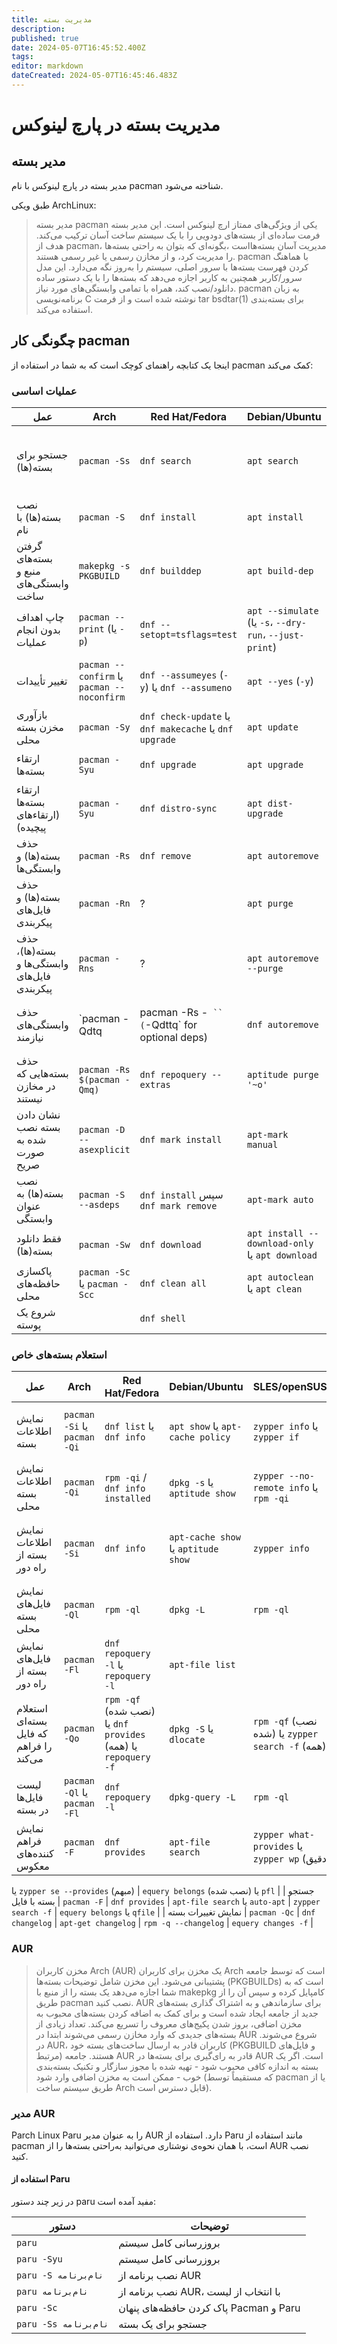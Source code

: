 ```yaml
---
title: مدیریت بسته
description: 
published: true
date: 2024-05-07T16:45:52.400Z
tags: 
editor: markdown
dateCreated: 2024-05-07T16:45:46.483Z
---
```


# مدیریت بسته در پارچ لینوکس

## مدیر بسته

مدیر بسته در پارچ لینوکس با نام pacman شناخته می‌شود.

طبق ویکی ArchLinux:

> مدیر بسته pacman یکی از ویژگی‌های ممتاز ارچ لینوکس است. این مدیر بسته فرمت ساده‌ای از بسته‌های دودویی را با یک سیستم ساخت آسان ترکیب می‌کند. هدف از pacman، مدیریت آسان بسته‌هااست ،بگونه‌ای که بتوان به راحتی بسته‌ها را مدیریت کرد، و از مخازن رسمی یا غیر رسمی هستند.
> pacman با هماهنگ کردن فهرست بسته‌ها با سرور اصلی، سیستم را به‌روز نگه می‌دارد. این مدل سرور/کاربر همچنین به کاربر اجازه می‌دهد که بسته‌ها را با یک دستور ساده دانلود/نصب کند، همراه با تمامی وابستگی‌های مورد نیاز.
> pacman به زبان برنامه‌نویسی C نوشته شده است و از فرمت tar bsdtar(1) برای بسته‌بندی استفاده می‌کند.

## چگونگی کار pacman

اینجا یک کتابچه راهنمای کوچک است که به شما در استفاده از pacman کمک می‌کند:

### عملیات اساسی

| عمل | Arch | Red Hat/Fedora | Debian/Ubuntu | SLES/openSUSE | Gentoo |
|--------|------|-----------------|----------------|-----------------|--------|
| جستجو برای بسته(ها) | `pacman -Ss` | `dnf search` | `apt search` | `zypper search` یا `zypper se [-s]` | `emerge --search` (`-s`) یا `emerge --searchdesc` (`-S`) |
| نصب بسته(ها) با نام | `pacman -S` | `dnf install` | `apt install` | `zypper install` یا `zypper in` | `emerge` |
| گرفتن بسته‌های منبع و وابستگی‌های ساخت | `makepkg -s PKGBUILD` | `dnf builddep` | `apt build-dep` | `zypper source-install` (`zypper si`) یا `zypper install -d` | `emerge`، یا به صراحت `emerge --with-bdeps` |
| چاپ اهداف بدون انجام عملیات | `pacman --print` (یا `-p`) | `dnf --setopt=tsflags=test` | `apt --simulate` (یا `-s`، `--dry-run`، `--just-print`) | `zypper --dry-run` | `emerge --pretend` (`-p`) |
| تغییر تأییدات | `pacman --confirm` یا `pacman --noconfirm` | `dnf --assumeyes` (`-y`) یا `dnf --assumeno` | `apt --yes` (`-y`) | `zypper --non-interactive` (`-n`) یا `zypper --no-confirm` (`-y`) | `emerge --ask` (`-a`) |
| بازآوری مخزن بسته محلی | `pacman -Sy` | `dnf check-update` یا `dnf makecache` یا `dnf upgrade` | `apt update` | `zypper refresh` یا `zypper ref` `[-s]` | `emerge --sync` |
| ارتقاء بسته‌ها | `pacman -Syu` | `dnf upgrade` | `apt upgrade` | `zypper update` یا `zypper up` | `emerge -[a]uDN @world` |
| ارتقاء بسته‌ها (ارتقاء‌های پیچیده) | `pacman -Syu` | `dnf distro-sync` | `apt dist-upgrade` | `zypper dup` | `emerge -[a]uDN @world` |
| حذف بسته(ها) و وابستگی‌ها | `pacman -Rs` | `dnf remove` | `apt autoremove` | `zypper remove` یا `zypper rm` | `emerge --depclean` (`-c`) |
| حذف بسته(ها) و فایل‌های پیکربندی | `pacman -Rn` | ? | `apt purge` | ? | n/a |
| حذف بسته(ها)، وابستگی‌ها و فایل‌های پیکربندی | `pacman -Rns` | ? | `apt autoremove --purge` | ? | n/a |
| حذف وابستگی‌های نیازمند | `pacman -Qdtq | pacman -Rs -` `` (`-Qdttq` for optional deps)| `dnf autoremove` | `apt autoremove` | `zypper rm -u` یا `zypper packages --unneeded` | `emerge --depclean` (`-c`) |
| حذف بسته‌هایی که در مخازن نیستند | ```pacman -Rs $(pacman -Qmq)```  | `dnf repoquery --extras` | `aptitude purge '~o'` || ? |
| نشان دادن بسته نصب شده به صورت صریح | `pacman -D --asexplicit` | `dnf mark install` | `apt-mark manual` | `zypper install --force` | `emerge --select` (`-w`) |
| نصب بسته(ها) به عنوان وابستگی | `pacman -S --asdeps` | `dnf install` سپس `dnf mark remove` | `apt-mark auto` | n/a ([راه حل](https://bugzilla.opensuse.org/show_bug.cgi?id=1175678)) | `emerge --oneshot` (`-1`) |
| فقط دانلود بسته(ها) | `pacman -Sw` | `dnf download` | `apt install --download-only` یا `apt download` | `zypper --download-only` | `emerge --fetchonly` (`-f`) |
| پاکسازی حافظه‌های محلی | `pacman -Sc` یا `pacman -Scc` | `dnf clean all` | `apt autoclean` یا `apt clean` | `zypper clean` | `eclean distfiles` |
| شروع یک پوسته | | `dnf shell` | | `zypper shell` ||

### استعلام بسته‌های خاص

| عمل | Arch | Red Hat/Fedora | Debian/Ubuntu | SLES/openSUSE | Gentoo |
|--------|------|-----------------|----------------|-----------------|--------|
| نمایش اطلاعات بسته | `pacman -Si` یا `pacman -Qi` | `dnf list` یا `dnf info` | `apt show` یا `apt-cache policy` | `zypper info` یا `zypper if` | `emerge -S`، `emerge -pv` یا `eix` |
| نمایش اطلاعات بسته محلی | `pacman -Qi` | `rpm -qi` / `dnf info installed` | `dpkg -s` یا `aptitude show` | `zypper --no-remote info` یا `rpm -qi` | `emerge -pv` یا `emerge -S` |
| نمایش اطلاعات بسته از راه دور | `pacman -Si` | `dnf info` | `apt-cache show` یا `aptitude show` | `zypper info` | `emerge -pv` و `emerge -S` یا `equery meta` |
| نمایش فایل‌های بسته محلی | `pacman -Ql` | `rpm -ql` | `dpkg -L` | `rpm -ql` | `equery files` یا `qlist` |
| نمایش فایل‌های بسته از راه دور | `pacman -Fl` | `dnf repoquery -l` یا `repoquery -l` | `apt-file list` || `pfl` |
| استعلام بسته‌ای که فایل را فراهم می‌کند | `pacman -Qo` | `rpm -qf` (نصب شده) یا `dnf provides` (همه) یا `repoquery -f` | `dpkg -S` یا `dlocate` | `rpm -qf` (نصب شده) یا `zypper search -f` (همه) | `equery belongs` یا `qfile` |
| لیست فایل‌ها در بسته | `pacman -Ql` یا `pacman -Fl` | `dnf repoquery -l` | `dpkg-query -L` | `rpm -ql` | `equery files` یا `qlist` |
| نمایش فراهم کننده‌های معکوس | `pacman -F` | `dnf provides` | `apt-file search` | `zypper what-provides` یا `zypper wp` (دقیق)

 یا `zypper se --provides` (مبهم) | `equery belongs` (نصب شده) یا `pfl` |
| جستجو بسته با فایل | `pacman -F` | `dnf provides` | `apt-file search` یا `auto-apt` | `zypper search -f` | `equery belongs` یا `qfile` |
| نمایش تغییرات بسته | `pacman -Qc` | `dnf changelog` | `apt-get changelog` | `rpm -q --changelog` | `equery changes -f` |

### AUR

> مخزن کاربران Arch (AUR) یک مخزن برای کاربران Arch است که توسط جامعه پشتیبانی می‌شود. این مخزن شامل توضیحات بسته‌ها (PKGBUILDs) است که به شما اجازه می‌دهد یک بسته را از منبع با makepkg کامپایل کرده و سپس آن را از طریق pacman نصب کنید. AUR برای سازماندهی و به اشتراک گذاری بسته‌های جدید از جامعه ایجاد شده است و برای کمک به اضافه کردن بسته‌های محبوب به مخزن اضافی، بروز شدن پکیج‌های معروف را تسریع می‌کند.
تعداد زیادی از بسته‌های جدیدی که وارد مخازن رسمی می‌شوند ابتدا در AUR شروع می‌شوند. در AUR، کاربران قادر به ارسال ساخت‌های بسته خود (PKGBUILD و فایل‌های مرتبط) هستند. جامعه AUR قادر به رای‌گیری برای بسته‌ها در AUR است. اگر یک بسته به اندازه کافی محبوب شود - تهیه شده با مجوز سازگار و تکنیک بسته‌بندی خوب - ممکن است به مخزن اضافی وارد شود (که مستقیماً توسط pacman یا از طریق سیستم ساخت Arch قابل دسترس است).

### مدیر AUR

Parch Linux Paru را به عنوان مدیر AUR دارد.
استفاده از Paru مانند استفاده از pacman است، با همان نحوه‌ی نوشتاری می‌توانید به‌راحتی بسته‌ها را از AUR نصب کنید.

#### استفاده از Paru
در زیر چند دستور paru مفید آمده است:

| دستور | توضیحات |
| --- | --- |
| `paru` | بروزرسانی کامل سیستم |
| `paru -Syu` | بروزرسانی کامل سیستم |
| `paru -S نام‌برنامه` | نصب برنامه از AUR |
| `paru نام‌برنامه` | نصب برنامه از AUR، با انتخاب از لیست |
| `paru -Sc` | پاک کردن حافظه‌های پنهان Pacman و Paru |
| `paru -Ss نام‌برنامه` | جستجو برای یک بسته |
